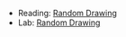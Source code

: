 * Reading: [Random Drawing](../readings/random-drawing-reading.html)
* Lab: [Random Drawing](../labs/random-drawing-lab.html)
